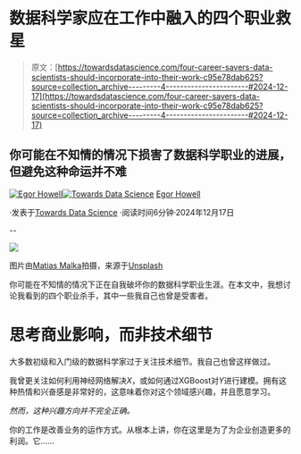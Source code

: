 # 数据科学家应在工作中融入的四个职业救星

> 原文：[https://towardsdatascience.com/four-career-savers-data-scientists-should-incorporate-into-their-work-c95e78dab625?source=collection_archive---------4-----------------------#2024-12-17](https://towardsdatascience.com/four-career-savers-data-scientists-should-incorporate-into-their-work-c95e78dab625?source=collection_archive---------4-----------------------#2024-12-17)

## 你可能在不知情的情况下损害了数据科学职业的进展，但避免这种命运并不难

[](https://medium.com/@egorhowell?source=post_page---byline--c95e78dab625--------------------------------)[![Egor Howell](../Images/1f796e828f1625440467d01dcc3e40cd.png)](https://medium.com/@egorhowell?source=post_page---byline--c95e78dab625--------------------------------)[](https://towardsdatascience.com/?source=post_page---byline--c95e78dab625--------------------------------)[![Towards Data Science](../Images/a6ff2676ffcc0c7aad8aaf1d79379785.png)](https://towardsdatascience.com/?source=post_page---byline--c95e78dab625--------------------------------) [Egor Howell](https://medium.com/@egorhowell?source=post_page---byline--c95e78dab625--------------------------------)

·发表于[Towards Data Science](https://towardsdatascience.com/?source=post_page---byline--c95e78dab625--------------------------------) ·阅读时间6分钟·2024年12月17日

--

![](../Images/da55943044dde924e52eceb44fc4e058.png)

图片由[Matias Malka](https://unsplash.com/@matiasmalka?utm_source=medium&utm_medium=referral)拍摄，来源于[Unsplash](https://unsplash.com/?utm_source=medium&utm_medium=referral)

你可能在不知情的情况下正在自我破坏你的数据科学职业生涯。在本文中，我想讨论我看到的四个职业杀手，其中一些我自己也曾是受害者。

# 思考商业影响，而非技术细节

大多数初级和入门级的数据科学家过于关注技术细节。我自己也曾这样做过。

我曾更关注如何利用神经网络解决*X*，或如何通过XGBoost对*Y*进行建模。拥有这种热情和兴奋感是非常好的，这意味着你对这个领域感兴趣，并且愿意学习。

*然而，这种兴趣方向并不完全正确。*

你的工作是改善业务的运作方式。从根本上讲，你在这里是为了为企业创造更多的利润。它……
